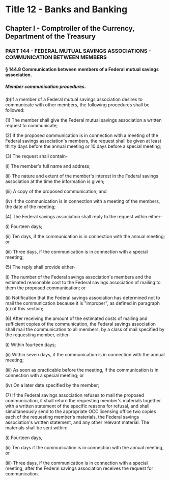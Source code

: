 
# Title 12 - Banks and Banking
## Chapter I - Comptroller of the Currency, Department of the Treasury
### PART 144 - FEDERAL MUTUAL SAVINGS ASSOCIATIONS - COMMUNICATION BETWEEN MEMBERS
#### § 144.8 Communication between members of a Federal mutual savings association.
##### Member communication procedures.

(b)If a member of a Federal mutual savings association desires to communicate with other members, the following procedures shall be followed:

(1) The member shall give the Federal mutual savings association a written request to communicate;

(2) If the proposed communication is in connection with a meeting of the Federal savings association's members, the request shall be given at least thirty days before the annual meeting or 10 days before a special meeting;

(3) The request shall contain-

(i) The member's full name and address;

(ii) The nature and extent of the member's interest in the Federal savings association at the time the information is given;

(iii) A copy of the proposed communication; and

(iv) If the communication is in connection with a meeting of the members, the date of the meeting;

(4) The Federal savings association shall reply to the request within either-

(i) Fourteen days;

(ii) Ten days, if the communication is in connection with the annual meeting; or

(iii) Three days, if the communication is in connection with a special meeting;

(5) The reply shall provide either-

(i) The number of the Federal savings association's members and the estimated reasonable cost to the Federal savings association of mailing to them the proposed communication; or

(ii) Notification that the Federal savings association has determined not to mail the communication because it is "improper", as defined in paragraph (c) of this section;

(6) After receiving the amount of the estimated costs of mailing and sufficient copies of the communication, the Federal savings association shall mail the communication to all members, by a class of mail specified by the requesting member, either-

(i) Within fourteen days;

(ii) Within seven days, if the communication is in connection with the annual meeting;

(iii) As soon as practicable before the meeting, if the communication is in connection with a special meeting; or

(iv) On a later date specified by the member;

(7) If the Federal savings association refuses to mail the proposed communication, it shall return the requesting member's materials together with a written statement of the specific reasons for refusal, and shall simultaneously send to the appropriate OCC licensing office two copies each of the requesting member's materials, the Federal savings association's written statement, and any other relevant material. The materials shall be sent within:

(i) Fourteen days,

(ii) Ten days if the communication is in connection with the annual meeting, or

(iii) Three days, if the communication is in connection with a special meeting, after the Federal savings association receives the request for communication.
